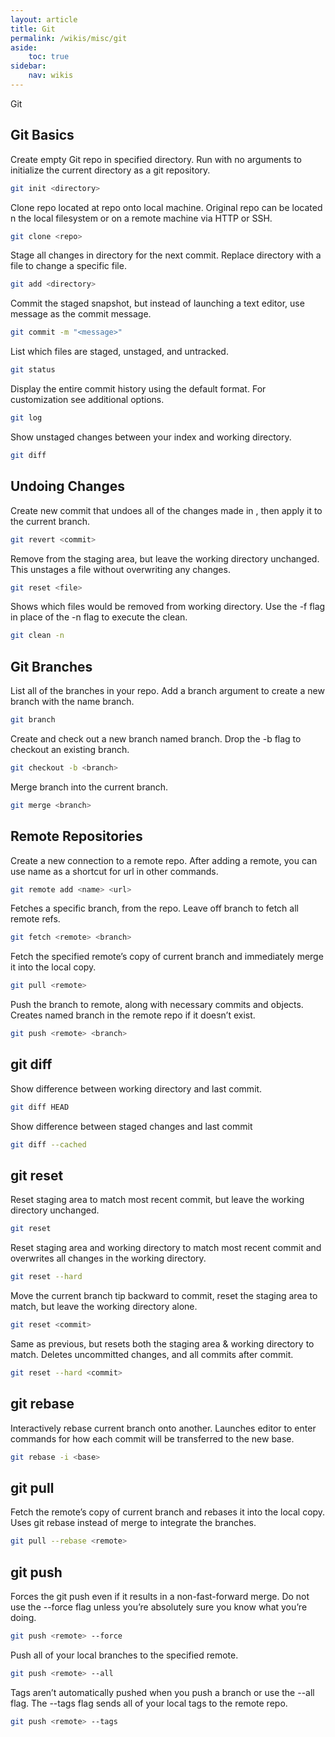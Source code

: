 ```yaml
---
layout: article
title: Git
permalink: /wikis/misc/git
aside:
    toc: true
sidebar:
    nav: wikis
---
```



Git

## Git Basics

Create empty Git repo in specified directory. Run with no arguments to initialize the current directory as a git repository.
```bash
git init <directory>
```

Clone repo located at repo onto local machine. Original repo can be located n the local filesystem or on a remote machine via HTTP or SSH.
```bash
git clone <repo>
```

Stage all changes in directory for the next commit. Replace directory with a file to change a specific file.
```bash
git add <directory>
```

Commit the staged snapshot, but instead of launching a text editor, use message as the commit message.
```bash
git commit -m "<message>"
```

List which files are staged, unstaged, and untracked.
```bash
git status
```

Display the entire commit history using the default format.
For customization see additional options.
```bash
git log
```

Show unstaged changes between your index and working directory.
```bash
git diff
```


## Undoing Changes

Create new commit that undoes all of the changes made in <commit>, then apply it to the current branch.
```bash
git revert <commit>
```

Remove <file> from the staging area, but leave the working directory unchanged. This unstages a file without overwriting any changes.
```bash
git reset <file>
```

Shows which files would be removed from working directory. Use the -f flag in place of the -n flag to execute the clean.
```bash
git clean -n
```


## Git Branches

List all of the branches in your repo. Add a branch argument to create a new branch with the name branch.
```bash
git branch
```

Create and check out a new branch named branch. Drop the -b flag to checkout an existing branch.
```bash
git checkout -b <branch>
```

Merge branch into the current branch.
```bash
git merge <branch>
```


## Remote Repositories

Create a new connection to a remote repo. After adding a remote, you can use name as a shortcut for url in other commands.
```bash
git remote add <name> <url>
```

Fetches a specific branch, from the repo. Leave off branch to fetch all remote refs.
```bash
git fetch <remote> <branch>
```

Fetch the specified remote’s copy of current branch and immediately merge it into the local copy.
```bash
git pull <remote>
```

Push the branch to remote, along with necessary commits and objects. Creates named branch in the remote repo if it doesn’t exist.
```bash
git push <remote> <branch>
```


## git diff

Show difference between working directory and last commit.
```bash
git diff HEAD
```

Show difference between staged changes and last commit
```bash
git diff --cached
```


## git reset

Reset staging area to match most recent commit, but leave the working directory unchanged.
```bash
git reset
```

Reset staging area and working directory to match most recent commit and overwrites all changes in the working directory.
```bash
git reset --hard
```

Move the current branch tip backward to commit, reset the staging area to match, but leave the working directory alone.
```bash
git reset <commit>
```

Same as previous, but resets both the staging area & working directory to match. Deletes uncommitted changes, and all commits after commit.
```bash
git reset --hard <commit>
```


## git rebase

Interactively rebase current branch onto another. Launches editor to enter
commands for how each commit will be transferred to the new base.
```bash
git rebase -i <base>
```


## git pull

Fetch the remote’s copy of current branch and rebases it into the local
copy. Uses git rebase instead of merge to integrate the branches.
```bash
git pull --rebase <remote>
```


## git push

Forces the git push even if it results in a non-fast-forward merge. Do not use the --force flag unless you’re absolutely sure you know what you’re doing.
```bash
git push <remote> --force
```

Push all of your local branches to the specified remote.
```bash
git push <remote> --all
```

Tags aren’t automatically pushed when you push a branch or use the
--all flag. The --tags flag sends all of your local tags to the remote repo.
```bash
git push <remote> --tags
```

